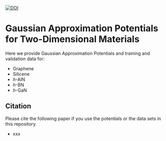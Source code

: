 [![DOI](https://zenodo.org/badge/590666136.svg)](https://zenodo.org/badge/latestdoi/590666136)

# Gaussian Approximation Potentials for Two-Dimensional Materials

Here we provide Gaussian Approximation Potentials and training and validation data for:
* Graphene
* Silicene
* *h*-AlN
* *h*-BN
* *h*-GaN

## Citation
Please cite the following paper if you use the potentials or the data sets in this repository.
- xxx
